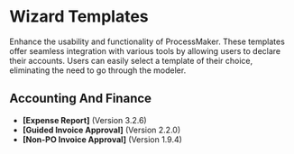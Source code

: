 # Wizard Templates
Enhance the usability and functionality of ProcessMaker. These templates offer seamless integration with various tools by allowing users to declare their accounts. Users can easily select a template of their choice, eliminating the need to go through the modeler.
## Accounting And Finance
- **[Expense Report]** (Version 3.2.6)
- **[Guided Invoice Approval]** (Version 2.2.0)
- **[Non-PO Invoice Approval]** (Version 1.9.4)
